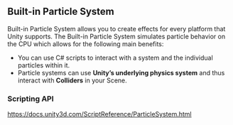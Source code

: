 ## Built-in Particle System

Built-in Particle System allows you to create effects for every platform that Unity supports. The Built-in Particle System simulates particle behavior on the CPU which allows for the following main benefits:

- You can use C# scripts to interact with a system and the individual particles within it.
- Particle systems can use **Unity’s underlying physics system** and thus interact with **Colliders** in your Scene.
 
 
 



### Scripting API

https://docs.unity3d.com/ScriptReference/ParticleSystem.html
